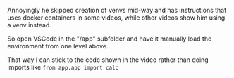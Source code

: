 Annoyingly he skipped creation of venvs mid-way and has instructions that uses docker containers in some videos, while 
other videos show him using a venv instead.

So open VSCode in the "/app" subfolder and have it manually load the environment from one level above...

That way I can stick to the code shown in the video rather than doing imports like `from app.app import calc`
